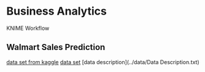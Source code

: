 # Business Analytics
KNIME Workflow

## Walmart Sales Prediction
[data set from kaggle](https://www.kaggle.com/datasets/yasserh/walmart-dataset)
[data set](../data/Walmart.csv)
[data description](../data/Data Description.txt)
